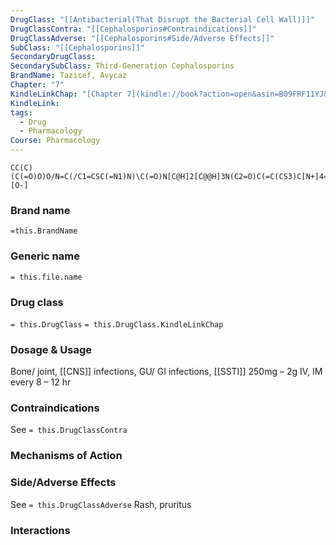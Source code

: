 ```yaml
---
DrugClass: "[[Antibacterial(That Disrupt the Bacterial Cell Wall)]]"
DrugClassContra: "[[Cephalosporins#Contraindications]]"
DrugClassAdverse: "[[Cephalosporins#Side/Adverse Effects]]"
SubClass: "[[Cephalosporins]]"
SecondaryDrugClass: 
SecondarySubClass: Third-Generation Cephalosporins
BrandName: Tazicef, Avycaz
Chapter: "7"
KindleLinkChap: "[Chapter 7](kindle://book?action=open&asin=B09FRF11YJ&location=3380)"
KindleLink: 
tags:
  - Drug
  - Pharmacology
Course: Pharmacology
---
```

```smiles
CC(C)(C(=O)O)O/N=C(/C1=CSC(=N1)N)\C(=O)N[C@H]2[C@@H]3N(C2=O)C(=C(CS3)C[N+]4=CC=CC=C4)C(=O)[O-]
```

### Brand name
`=this.BrandName`
### Generic name
`= this.file.name`

### Drug class 
`= this.DrugClass`
	`= this.DrugClass.KindleLinkChap`

### Dosage & Usage
Bone/ joint, [[CNS]] infections, GU/ GI infections, [[SSTI]]
250mg – 2g IV, IM every 8 – 12 hr

### Contraindications
See `= this.DrugClassContra`

### Mechanisms of Action

### Side/Adverse Effects
See `= this.DrugClassAdverse`
Rash, pruritus

### Interactions
